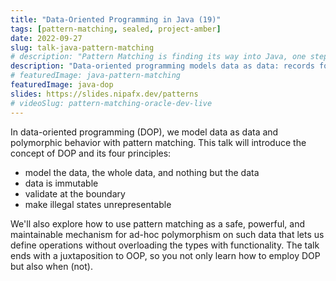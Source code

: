 ```yaml
---
title: "Data-Oriented Programming in Java (19)"
tags: [pattern-matching, sealed, project-amber]
date: 2022-09-27
slug: talk-java-pattern-matching
# description: "Pattern Matching is finding its way into Java, one step at a time, along three paths: patterns, switch improvements, sealed classes. Let's see how they all come together."
description: "Data-oriented programming models data as data: records for entities and sealed types for alternatives. Combined with pattern matching we can define operations on the data without overloading it with functionality."
# featuredImage: java-pattern-matching
featuredImage: java-dop
slides: https://slides.nipafx.dev/patterns
# videoSlug: pattern-matching-oracle-dev-live
---
```


<!--
Pattern Matching is finding its way into Java, one step at a time, along three paths:

* support for patterns
	* starting with type patterns (in Java 16)
	* next are deconstruction patterns (candidate for preview in Java 18)
* improvements of `switch`
	* making it an expression (in Java 14)
	* supporting patterns (preview in Java 17)
* sealed classes (in Java 17)

In this presentation, we'll follow these three paths to see them all come together for a happy end.
We'll also discuss when (not) to use pattern matching, so you can make the right choices from day one.
-->

In data-oriented programming (DOP), we model data as data and polymorphic behavior with pattern matching.
This talk will introduce the concept of DOP and its four principles:

* model the data, the whole data, and nothing but the data
* data is immutable
* validate at the boundary
* make illegal states unrepresentable

We'll also explore how to use pattern matching as a safe, powerful, and maintainable mechanism for ad-hoc polymorphism on such data that lets us define operations without overloading the types with functionality.
The talk ends with a juxtaposition to OOP, so you not only learn how to employ DOP but also when (not).
